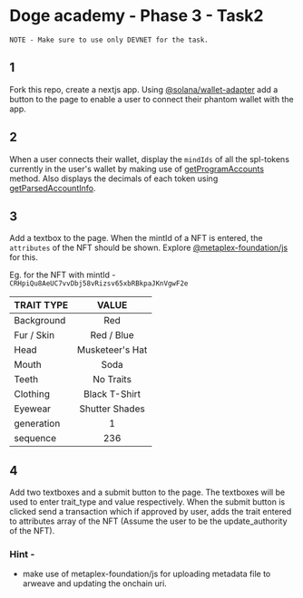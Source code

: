 # Doge academy - Phase 3 - Task2
```
NOTE - Make sure to use only DEVNET for the task.
```
## 1
Fork this repo, create a nextjs app. Using [@solana/wallet-adapter](https://solana-labs.github.io/wallet-adapter) add a button to the page to enable a user to connect their phantom wallet with the app.

## 2
When a user connects their wallet, display the `mindIds` of all the spl-tokens currently in the user's wallet by making use of [getProgramAccounts](https://solanacookbook.com/guides/get-program-accounts.html#facts) method. Also displays the decimals of each token using [getParsedAccountInfo](https://solana-labs.github.io/solana-web3.js/classes/Connection.html#getParsedAccountInfo).

## 3
Add a textbox to the page. When the mintId of a NFT is entered, the `attributes` of the NFT should be shown. Explore [@metaplex-foundation/js](https://github.com/metaplex-foundation/js) for this.

Eg. for the NFT with mintId - `CRHpiQu8AeUC7vvDbj58vRizsv65xbRBkpaJKnVgwF2e`

| TRAIT TYPE | VALUE         |
|------------|:-------------:|
|Background  |Red            |
|Fur /  Skin |Red / Blue     |
|Head        |Musketeer's Hat|
|Mouth       |Soda           |
|Teeth       |No Traits      |
|Clothing    |Black T-Shirt  |
|Eyewear     |Shutter Shades |
|generation  |1              |
|sequence    |236            |

## 4
Add two textboxes and a submit button to the page. The textboxes will be used to enter trait_type and value respectively. When the submit button is clicked send a transaction which if approved by user, adds the trait entered to attributes array of the NFT (Assume the user to be the update_authority of the NFT). 

### Hint -
* make use of metaplex-foundation/js for uploading metadata file to arweave and updating the onchain uri.
